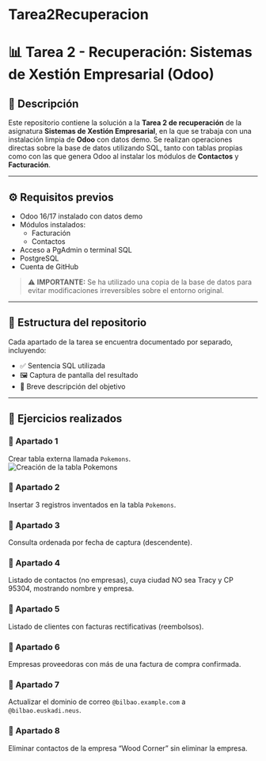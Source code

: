 # Tarea2Recuperacion

# 📊 Tarea 2 - Recuperación: Sistemas de Xestión Empresarial (Odoo)  

## 🧾 Descripción  

Este repositorio contiene la solución a la **Tarea 2 de recuperación** de la asignatura **Sistemas de Xestión Empresarial**, en la que se trabaja con una instalación limpia de **Odoo** con datos demo. Se realizan operaciones directas sobre la base de   datos utilizando SQL, tanto con tablas propias como con las que genera Odoo al instalar los módulos de **Contactos** y **Facturación**.  

---

## ⚙️ Requisitos previos  

- Odoo 16/17 instalado con datos demo  
- Módulos instalados:  
  - Facturación  
  - Contactos  
- Acceso a PgAdmin o terminal SQL  
- PostgreSQL  
- Cuenta de GitHub  

> ⚠️ **IMPORTANTE:** Se ha utilizado una copia de la base de datos para evitar modificaciones irreversibles sobre el entorno original.  

---

## 📁 Estructura del repositorio  

Cada apartado de la tarea se encuentra documentado por separado, incluyendo:  

- ✅ Sentencia SQL utilizada  
- 🖼️ Captura de pantalla del resultado  
- 💬 Breve descripción del objetivo  

---

## 📌 Ejercicios realizados  

### 🔹 Apartado 1  
Crear tabla externa llamada `Pokemons`.  
![Creación de la tabla Pokemons](https://mail.google.com/mail/u/0?ui=2&ik=948a6309de&attid=0.4&permmsgid=msg-a:r-3673863345886258180&th=1966768694bb0262&view=att&disp=safe&realattid=f_m9v8mus43&zw)  

### 🔹 Apartado 2  
Insertar 3 registros inventados en la tabla `Pokemons`.  

### 🔹 Apartado 3  
Consulta ordenada por fecha de captura (descendente).  

### 🔹 Apartado 4  
Listado de contactos (no empresas), cuya ciudad NO sea Tracy y CP 95304, mostrando nombre y empresa.  

### 🔹 Apartado 5  
Listado de clientes con facturas rectificativas (reembolsos).  

### 🔹 Apartado 6  
Empresas proveedoras con más de una factura de compra confirmada.  

### 🔹 Apartado 7  
Actualizar el dominio de correo `@bilbao.example.com` a `@bilbao.euskadi.neus`.  

### 🔹 Apartado 8  
Eliminar contactos de la empresa “Wood Corner” sin eliminar la empresa.  




